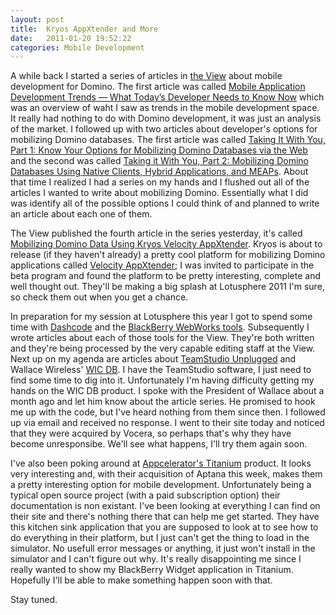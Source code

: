 ```yaml
---
layout: post
title:  Kryos AppXtender and More
date:   2011-01-20 19:52:22
categories: Mobile Development
---
```

A while back I started a series of articles in [the View](http://www.eview.com) about mobile development for Domino. The first article was called [Mobile Application Development Trends — What Today’s Developer Needs to Know Now](http://www.eview.com/eview/volr6.nsf/2a8bf6b62c61b60585256f2500684630/20a77ac9fdb52b668525774a00648b3e?OpenDocument) which was an overview of waht I saw as trends in the mobile development space. It really had nothing to do with Domino development, it was just an analysis of the market. I followed up with two articles about developer's options for mobilizing Domino databases. The first article was called [Taking It With You, Part 1: Know Your Options for Mobilizing Domino Databases via the Web](http://www.eview.com/eview/volr6.nsf/2a8bf6b62c61b60585256f2500684630/2a1768c092e2a4e1852577ad005735cc?OpenDocument) and the second was called [Taking it With You, Part 2: Mobilizing Domino Databases Using Native Clients, Hybrid Applications, and MEAPs](http://www.eview.com/eview/volr6.nsf/2a8bf6b62c61b60585256f2500684630/364e50adbb7a941d852577b500652df5?OpenDocument). About that time I realized I had a series on my hands and I flushed out all of the articles I wanted to write about mobilizing Domino. Essentially what I did was identify all of the possible options I could think of and planned to write an article about each one of them.  
  
The View published the fourth article in the series yesterday, it's called [Mobilizing Domino Data Using Kryos Velocity AppXtender](http://bit.ly/gra7bZ). Kryos is about to release (if they haven't already) a pretty cool platform for mobilizing Domino applications called [Velocity AppXtender](http://www.kryos.com/titanweb/velocity/velocity-cms.nsf/0/D76AA859EB55BF4F872576C50058ACA2?opendocument); I was invited to participate in the beta program and found the platform to be pretty interesting, complete and well thought out. They'll be making a big splash at Lotusphere 2011 I'm sure, so check them out when you get a chance.  
  
In preparation for my session at Lotusphere this year I got to spend some time with [Dashcode](http://en.wikipedia.org/wiki/Dashcode) and the [BlackBerry WebWorks tools](http://us.blackberry.com/developers/browserdev/eclipseplugin.jsp). Subsequently I wrote articles about each of those tools for the View. They're both written and they're being processed by the very capable editing staff at the View. Next up on my agenda are articles about [TeamStudio Unplugged](http://www.freeyourapps.com/) and Wallace Wireless' [WIC DB](http://www.wallacewireless.com/Productsnbspnbsp/WICDB/tabid/98/Default.aspx). I have the TeamStudio software, I just need to find some time to dig into it. Unfortunately I'm having difficulty getting my hands on the WIC DB product. I spoke with the President of Wallace about a month ago and let him know about the article series. He promised to hook me up with the code, but I've heard nothing from them since then. I followed up via email and received no response. I went to their site today and noticed that they were acquired by Vocera, so perhaps that's why they have become unresponsibe. We'll see what happens, I'll try them again soon.  
  
I've also been poking around at [Appcelerator's Titanium](http://www.appcelerator.com/) product. It looks very interesting and, with their acquisition of Aptana this week, makes them a pretty interesting option for mobile development. Unfortunately being a typical open source project (with a paid subscription option) their documentation is non existant. I've been looking at everything I can find on their site and there's nothing there that can help me get started. They have this kitchen sink application that you are supposed to look at to see how to do everything in their platform, but I just can't get the thing to load in the simulator. No usefull error messages or anything, it just won't install in the simulator and I can't figure out why. It's really disappointing me since I really wanted to show my BlackBerry Widget application in Titanium. Hopefully I'll be able to make something happen soon with that.

Stay tuned.